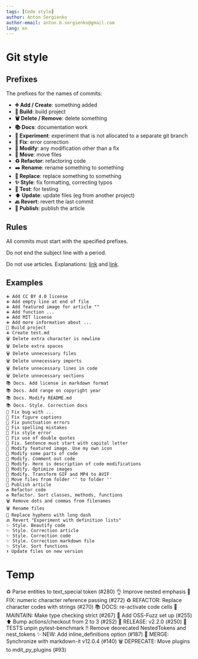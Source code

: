 ```yaml
---
tags: [Code style]
author: Anton Sergienko
author-email: anton.b.sergienko@gmail.com
lang: en
---
```


# Git style

## Prefixes

The prefixes for the names of commits:

- **➕ Add / Create**: something added
- **🚀 Build**: build project
- **🗑️ Delete / Remove**: delete something
- **📚 Docs**: documentation work
- **🧪 Experiment**: experiment that is not allocated to a separate git branch
- **🐛 Fix**: error correction
- **🔧 Modify**: any modification other than a fix
- **🚚 Move**: move files
- **♻️ Refactor**: refactoring code
- **✒️ Rename**: rename something to something
- **🔄 Replace**: replace something to something
- **✨ Style**: fix formatting, correcting typos
- **🎯 Test**: for testing
- **⬆️ Update**: update files (eg from another project)
- **🔙 Revert**: revert the last commit
- **🚀 Publish**: publish the article

## Rules

All commits must start with the specified prefixes.

Do not end the subject line with a period.

Do not use articles. Explanations: [link](https://www.reddit.com/r/git/comments/7gjhpd/using_an_article_in_a_commit_message/) and [link](https://english.stackexchange.com/questions/38759/dropping-articles-in-the-title-of-an-article-or-a-section-or-in-the-caption-o).

## Examples

```text
➕ Add CC BY 4.0 license
➕ Add empty line at end of file
➕ Add featured image for article ""
➕ Add function ...
➕ Add MIT license
➕ Add more information about ...
🚀 Build project
➕ Create test.md
🗑️ Delete extra character is newline
🗑️ Delete extra spaces
🗑️ Delete unnecessary files
🗑️ Delete unnecessary imports
🗑️ Delete unnecessary lines in code
🗑️ Delete unnecessary sections
📚 Docs. Add license in markdown format
📚 Docs. Add range on copyright year
📚 Docs. Modify README.md
📚 Docs. Style. Correction docs
🐛 Fix bug with ...
🐛 Fix figure captions
🐛 Fix punctuation errors
🐛 Fix spelling mistakes
🐛 Fix style error
🐛 Fix use of double quotes
🐛 Fix. Sentence must start with capital letter
🔧 Modify featured image. Use my own icon
🔧 Modify some parts of code
🔧 Modify. Comment out code
🔧 Modify. Here is description of code modifications
🔧 Modify. Optimize images
🔧 Modify. Transform GIF and MP4 to AVIF
🚚 Move files from folder '' to folder ''
🚀 Publish article
♻️ Refactor code
♻️ Refactor. Sort classes, methods, functions
🗑️ Remove dots and commas from filenames
🗑️ Rename files
🔄 Replace hyphens with long dash
🔙 Revert "Experiment with definition lists"
✨ Style. Beautify code
✨ Style. Correction article
✨ Style. Correction code
✨ Style. Correction markdown file
✨ Style. Sort functions
⬆️ Update files on new version
```

# Temp

♻️ Parse entities to text_special token (#280)
👌 Improve nested emphasis
🐛 FIX: numeric character reference passing (#272)
♻️ REFACTOR: Replace character codes with strings (#270)
📚 DOCS: re-activate code cells
🔧 MAINTAIN: Make type checking strict (#267)
🧪 Add OSS-Fuzz set up (#255)
⬆️ Bump actions/checkout from 2 to 3 (#252)
🚀 RELEASE: v2.2.0 (#250)
🧪 TESTS unpin pytest-benchmark
‼️ Remove deorecated NestedTokens and nest_tokens
✨ NEW: Add inline_definitions option (#187)
🔀 MERGE: Synchronize with markdown-it v12.0.4 (#140)
🗑 DEPRECATE: Move plugins to mdit_py_plugins (#93)

